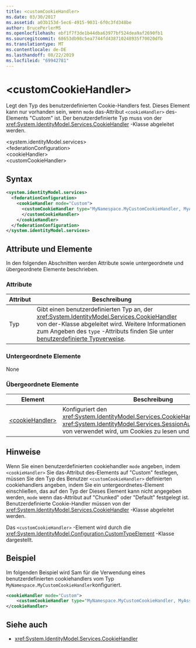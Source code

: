 ```yaml
---
title: <customCookieHandler>
ms.date: 03/30/2017
ms.assetid: a03b153d-5ec6-4915-9031-6f0c3fd348be
author: BrucePerlerMS
ms.openlocfilehash: ebf1f7f3de1b44dba63977bf524dea9af2690fb1
ms.sourcegitcommit: 68653db98c5ea7744fd438710248935f70020dfb
ms.translationtype: MT
ms.contentlocale: de-DE
ms.lasthandoff: 08/22/2019
ms.locfileid: "69942781"
---
```

# <a name="customcookiehandler"></a>\<customCookieHandler>
Legt den Typ des benutzerdefinierten Cookie-Handlers fest. Dieses Element kann nur vorhanden sein, wenn `mode` das-Attribut `<cookieHandler>` des-Elements "Custom" ist. Der benutzerdefinierte Typ muss von der <xref:System.IdentityModel.Services.CookieHandler> -Klasse abgeleitet werden.  
  
 \<system.identityModel.services>  
\<federationConfiguration>  
\<cookieHandler>  
\<customCookieHandler>  
  
## <a name="syntax"></a>Syntax  
  
```xml  
<system.identityModel.services>  
  <federationConfiguration>  
    <cookieHandler mode="Custom">  
      <customCookieHandler type="MyNamespace.MyCustomCookieHandler, MyAssembly" >  
      </customCookieHandler>  
    </cookieHandler>  
  </federationConfiguration>  
</system.identityModel.services>  
```  
  
## <a name="attributes-and-elements"></a>Attribute und Elemente  
 In den folgenden Abschnitten werden Attribute sowie untergeordnete und übergeordnete Elemente beschrieben.  
  
### <a name="attributes"></a>Attribute  
  
|Attribut|Beschreibung|  
|---------------|-----------------|  
|Typ|Gibt einen benutzerdefinierten Typ an, der <xref:System.IdentityModel.Services.CookieHandler> von der-Klasse abgeleitet wird. Weitere Informationen zum Angeben des `type` -Attributs finden Sie unter [benutzerdefinierte Typverweise](../windows-workflow-foundation/index.md).|  
  
### <a name="child-elements"></a>Untergeordnete Elemente  
 None  
  
### <a name="parent-elements"></a>Übergeordnete Elemente  
  
|Element|Beschreibung|  
|-------------|-----------------|  
|[\<cookieHandler>](cookiehandler.md)|Konfiguriert den <xref:System.IdentityModel.Services.CookieHandler> , der <xref:System.IdentityModel.Services.SessionAuthenticationModule> von verwendet wird, um Cookies zu lesen und zu schreiben.|  
  
## <a name="remarks"></a>Hinweise  
 Wenn Sie einen benutzerdefinierten cookiehandler `mode` angeben, indem `<cookieHandler>` Sie das-Attribut des-Elements auf "Custom" festlegen, müssen Sie den Typ des Benutzer `<customCookieHandler>` definierten cookiehandlers angeben, indem Sie ein untergeordnetes-Element einschließen, das auf den Typ der Dieses Element kann nicht angegeben werden, `mode` wenn das-Attribut auf "Chunked" oder "Default" festgelegt ist. Benutzerdefinierte Cookie-Handler müssen von der <xref:System.IdentityModel.Services.CookieHandler> -Klasse abgeleitet werden.  
  
 Das `<customCookieHandler>` -Element wird durch die <xref:System.IdentityModel.Configuration.CustomTypeElement> -Klasse dargestellt.  
  
## <a name="example"></a>Beispiel  
 Im folgenden Beispiel wird Sam für die Verwendung eines benutzerdefinierten cookiehandlers vom Typ `MyNamespace.MyCustomCookieHandler`konfiguriert.  
  
```xml  
<cookieHandler mode="Custom">  
    <customCookieHandler type="MyNamespace.MyCustomCookieHandler, MyAssembly" />  
</cookieHandler>  
```  
  
## <a name="see-also"></a>Siehe auch

- <xref:System.IdentityModel.Services.CookieHandler>
